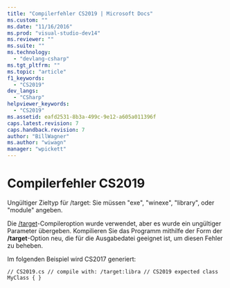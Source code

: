 ```yaml
---
title: "Compilerfehler CS2019 | Microsoft Docs"
ms.custom: ""
ms.date: "11/16/2016"
ms.prod: "visual-studio-dev14"
ms.reviewer: ""
ms.suite: ""
ms.technology: 
  - "devlang-csharp"
ms.tgt_pltfrm: ""
ms.topic: "article"
f1_keywords: 
  - "CS2019"
dev_langs: 
  - "CSharp"
helpviewer_keywords: 
  - "CS2019"
ms.assetid: eafd2531-8b3a-499c-9e12-a605a011396f
caps.latest.revision: 7
caps.handback.revision: 7
author: "BillWagner"
ms.author: "wiwagn"
manager: "wpickett"
---
```

# Compilerfehler CS2019
Ungültiger Zieltyp für \/target: Sie müssen "exe", "winexe", "library", oder "module" angeben.  
  
 Die [\/target](../../csharp/language-reference/compiler-options/target-compiler-option.md)\-Compileroption wurde verwendet, aber es wurde ein ungültiger Parameter übergeben. Kompilieren Sie das Programm mithilfe der Form der **\/target**\-Option neu, die für die Ausgabedatei geeignet ist, um diesen Fehler zu beheben.  
  
 Im folgenden Beispiel wird CS2017 generiert:  
  
```  
// CS2019.cs // compile with: /target:libra // CS2019 expected class MyClass { }  
```